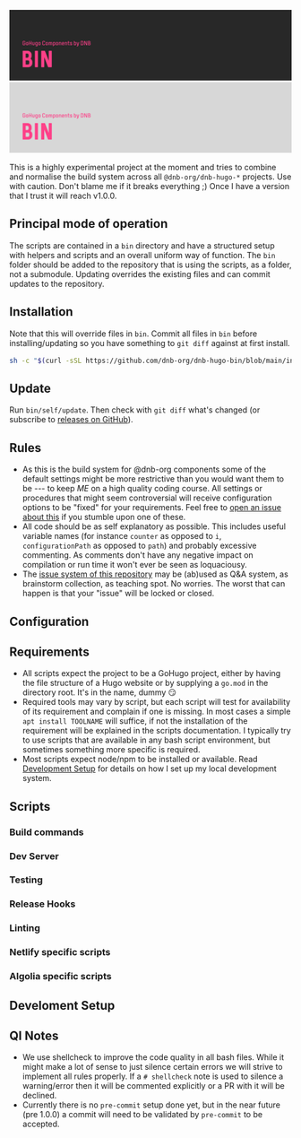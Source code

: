 <!--- CARD BEGIN --->

![DNB-Hugo/HEAD](.github/github-card-dark.png#gh-dark-mode-only)
![DNB-Hugo/HEAD](.github/github-card-light.png#gh-light-mode-only)

<!--- CARD END --->

This is a highly experimental project at the moment and tries to combine and normalise the build system across all `@dnb-org/dnb-hugo-*` projects. Use with caution. Don't blame me if it breaks everything ;) Once I have a version that I trust it will reach v1.0.0.

## Principal mode of operation

The scripts are contained in a `bin` directory and have a structured setup with helpers and scripts and an overall uniform way of function. The `bin` folder should be added to the repository that is using the scripts, as a folder, not a submodule. Updating overrides the existing files and can commit updates to the repository.

## Installation

Note that this will override files in `bin`. Commit all files in `bin` before installing/updating so you have something to `git diff` against at first install.

```bash
sh -c "$(curl -sSL https://github.com/dnb-org/dnb-hugo-bin/blob/main/install)"
```

## Update

Run `bin/self/update`. Then check with `git diff` what's changed (or subscribe to [releases on GitHub](https://github.com/dnb-org/dnb-hugo-bin/releases)).

## Rules

- As this is the build system for @dnb-org components some of the default settings might be more restrictive than you would want them to be --- to keep _ME_ on a high quality coding course. All settings or procedures that might seem controversial will receive configuration options to be "fixed" for your requirements. Feel free to [open an issue about this](https://github.com/dnb-org/dnb-hugo-bin/issues) if you stumble upon one of these.
- All code should be as self explanatory as possible. This includes useful variable names (for instance `counter` as opposed to `i`, `configurationPath` as opposed to `path`) and probably excessive commenting. As comments don't have any negative impact on compilation or run time it won't ever be seen as loquaciousy.
- The [issue system of this repository](https://github.com/dnb-org/dnb-hugo-bin/issues) may be (ab)used as Q&A system, as brainstorm collection, as teaching spot. No worries. The worst that can happen is that your "issue" will be locked or closed.

## Configuration

## Requirements

- All scripts expect the project to be a GoHugo project, either by having the file structure of a Hugo website or by supplying a `go.mod` in the directory root. It's in the name, dummy :smirk:
- Required tools may vary by script, but each script will test for availability of its requirement and complain if one is missing. In most cases a simple `apt install TOOLNAME` will suffice, if not the installation of the requirement will be explained in the scripts documentation. I typically try to use scripts that are available in any bash script environment, but sometimes something more specific is required.
- Most scripts expect node/npm to be installed or available. Read [Development Setup](#developmentsetup) for details on how I set up my local development system.

## Scripts

### Build commands

### Dev Server

### Testing

### Release Hooks

### Linting

### Netlify specific scripts

### Algolia specific scripts

## Develoment Setup

## QI Notes

- We use shellcheck to improve the code quality in all bash files. While it might make a lot of sense to just silence certain errors we will strive to implement all rules properly. If a `# shellcheck` note is used to silence a warning/error then it will be commented explicitly or a PR with it will be declined.
- Currently there is no `pre-commit` setup done yet, but in the near future (pre 1.0.0) a commit will need to be validated by `pre-commit` to be accepted.
